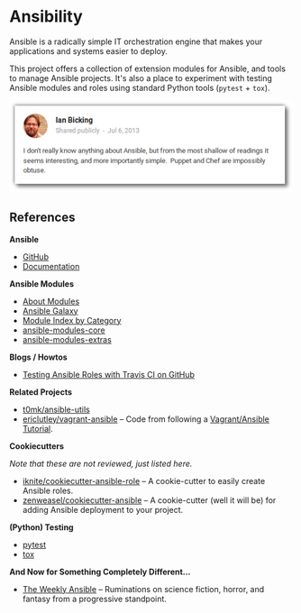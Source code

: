 # Ansibility

Ansible is a radically simple IT orchestration engine that makes your applications and systems easier to deploy.

This project offers a collection of extension modules for Ansible,
and tools to manage Ansible projects.
It's also a place to experiment with testing Ansible modules and roles
using standard Python tools (``pytest`` + ``tox``).

![Ian Bicking (Twitter, 2013)](https://raw.githubusercontent.com/Build-The-Web/ansibility/master/docs/_static/img/ian-twitter.png)




## References

**Ansible**

 * [GitHub](https://github.com/ansible/ansible)
 * [Documentation](http://docs.ansible.com/)


**Ansible Modules**

 * [About Modules](http://docs.ansible.com/modules.html)
 * [Ansible Galaxy](https://galaxy.ansible.com/)
 * [Module Index by Category](http://docs.ansible.com/modules_by_category.html)
 * [ansible-modules-core](https://github.com/ansible/ansible-modules-core)
 * [ansible-modules-extras](https://github.com/ansible/ansible-modules-extras)


**Blogs / Howtos**

 * [Testing Ansible Roles with Travis CI on GitHub](https://servercheck.in/blog/testing-ansible-roles-travis-ci-github)


**Related Projects**

 * [t0mk/ansible-utils](https://github.com/t0mk/ansible-utils)
 * [ericlutley/vagrant-ansible](https://github.com/ericlutley/vagrant-ansible) – Code from following a [Vagrant/Ansible Tutorial](http://adamcod.es/2014/09/23/vagrant-ansible-quickstart-tutorial.html).


**Cookiecutters**

_Note that these are not reviewed, just listed here._

 * [iknite/cookiecutter-ansible-role](https://github.com/iknite/cookiecutter-ansible-role) – A cookie-cutter to easily create Ansible roles.
 * [zenweasel/cookiecutter-ansible](https://github.com/zenweasel/cookiecutter-ansible) – A cookie-cutter (well it will be) for adding Ansible deployment to your project.


**(Python) Testing**

 * [pytest](http://pytest.org/latest/contents.html)
 * [tox](https://tox.readthedocs.org/en/latest/)


 **And Now for Something Completely Different…**

  * [The Weekly Ansible](http://theweeklyansible.tumblr.com/) – Ruminations on science fiction, horror, and fantasy from a progressive standpoint.
